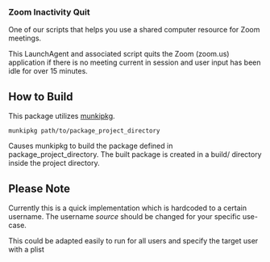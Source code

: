 ### Zoom Inactivity Quit

One of our scripts that helps you use a shared computer resource for Zoom meetings.

This LaunchAgent and associated script quits the Zoom (zoom.us) application if there is no meeting current in session and user input has been idle for over 15 minutes.

## How to Build

This package utilizes [munkipkg](https://github.com/munki/munki-pkg).

`munkipkg path/to/package_project_directory`

Causes munkipkg to build the package defined in package_project_directory. The built package is created in a build/ directory inside the project directory.

## Please Note

Currently this is a quick implementation which is hardcoded to a certain username.  The username *source* should be changed for your specific use-case.

This could be adapted easily to run for all users and specify the target user with a plist
